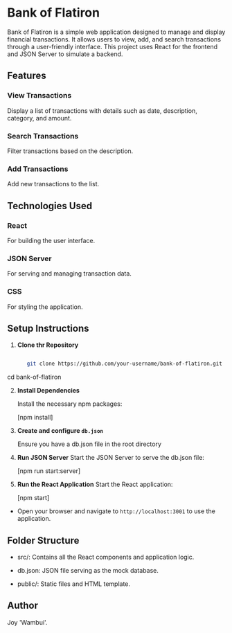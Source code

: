 # Bank of Flatiron
Bank of Flatiron is a simple web application designed to manage and display financial transactions. It allows users to view, add, and search transactions through a user-friendly interface. This project uses React for the frontend and JSON Server to simulate a backend.



## Features



### View Transactions

Display a list of transactions with details such as date, description, category, and amount.



### Search Transactions

Filter transactions based on the description.

### Add Transactions
Add new transactions to the list.


## Technologies Used

### React
 For building the user interface.

### JSON Server
  For serving and managing transaction data.

### CSS
For styling the application.


## Setup Instructions

1.  **Clone thr Repository**

    ```bash

       git clone https://github.com/your-username/bank-of-flatiron.git
   cd bank-of-flatiron
      
   

2. **Install Dependencies** 

    Install the necessary npm packages:

     [npm install]

3. **Create and configure `db.json`**

    Ensure you have a db.json file in the root directory

4. **Run JSON Server**
    Start the JSON Server to serve the db.json file:

    [npm run start:server]

5. **Run the React Application**
   Start the React application:

    [npm start]

-  Open your browser and navigate to `http://localhost:3001` to use the application. 

## Folder Structure

- src/:
 Contains all the React components and application logic.

 - db.json:
 JSON file serving as the mock database.

 - public/:
 Static files and HTML template.


## Author
Joy 'Wambui'.

